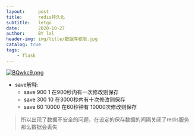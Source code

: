 ```yaml
---
layout:     post
title:      redis持久化
subtitle:   letgo
date:       2020-10-27
author:     BY lxl
header-img: img/title/数据库权限.jpg
catalog: true
tags:
    - flask
---
```


[![BQwkc9.png](https://s1.ax1x.com/2020/10/27/BQwkc9.png)](https://imgchr.com/i/BQwkc9)

- save解释:
  - save 900 1 在900秒内有一次修改则保存
  - save 300 10 在3000秒内有十次修改则保存
  - save 60 10000 在60秒钟有 10000次修改则保存

>所以出现了数据不安全的问题，在设定的保存数据的间隔关闭了redis服务那么数据会丢失